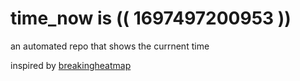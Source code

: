 # time_now is (( 1697497200953 ))

an automated repo that shows the currnent time

inspired by [breakingheatmap](https://github.com/breakingheatmap/breakingheatmap)